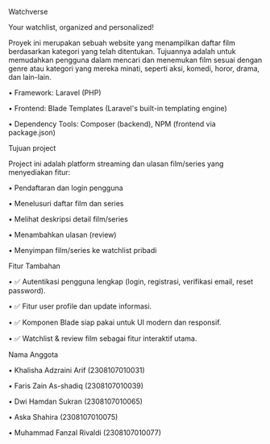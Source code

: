 Watchverse

Your watchlist, organized and personalized!

Proyek ini merupakan sebuah website yang menampilkan daftar film berdasarkan kategori yang telah ditentukan. Tujuannya adalah untuk memudahkan pengguna dalam mencari dan menemukan film sesuai dengan genre atau kategori yang mereka minati, seperti aksi, komedi, horor, drama, dan lain-lain.

•	Framework: Laravel (PHP)

•	Frontend: Blade Templates (Laravel's built-in templating engine)

•	Dependency Tools: Composer (backend), NPM (frontend via package.json)

Tujuan project

Project ini adalah platform streaming dan ulasan film/series yang menyediakan fitur:

•	Pendaftaran dan login pengguna

•	Menelusuri daftar film dan series

•	Melihat deskripsi detail film/series

•	Menambahkan ulasan (review)

•	Menyimpan film/series ke watchlist pribadi

Fitur Tambahan

•	✅ Autentikasi pengguna lengkap (login, registrasi, verifikasi email, reset password).

•	✅ Fitur user profile dan update informasi.

•	✅ Komponen Blade siap pakai untuk UI modern dan responsif.

•	✅ Watchlist & review film sebagai fitur interaktif utama.

Nama Anggota

•	Khalisha Adzraini Arif (2308107010031)

•	Faris Zain As-shadiq (2308107010039)

•	Dwi Hamdan Sukran (2308107010065)

•	Aska Shahira (2308107010075)

•	Muhammad Fanzal Rivaldi (2308107010077)
